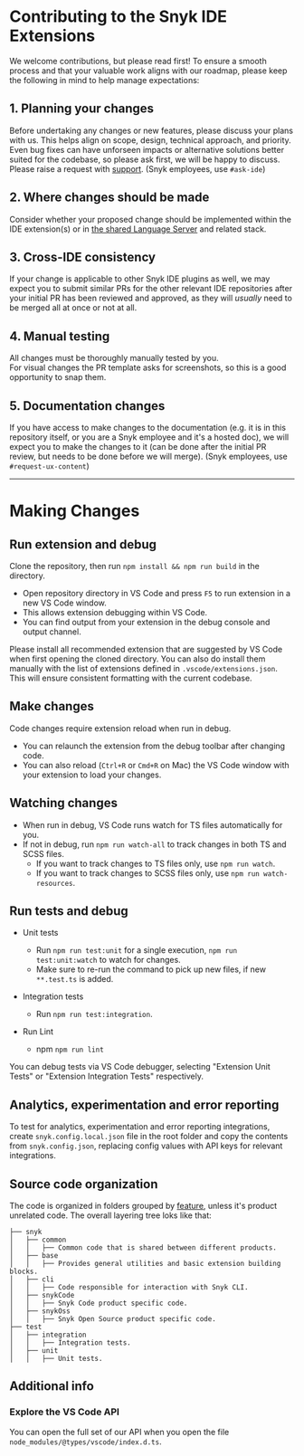 # Contributing to the Snyk IDE Extensions

We welcome contributions, but please read first! To ensure a smooth process and that your valuable work aligns with our roadmap, please keep the following in mind to help manage expectations:

## 1. Planning your changes

Before undertaking any changes or new features, please discuss your plans with us. This helps align on scope, design, technical approach, and priority.  
Even bug fixes can have unforseen impacts or alternative solutions better suited for the codebase, so please ask first, we will be happy to discuss.  
Please raise a request with [support](https://support.snyk.io). (Snyk employees, use `#ask-ide`)

## 2. Where changes should be made

Consider whether your proposed change should be implemented within the IDE extension(s) or in [the shared Language Server](https://github.com/snyk/snyk-ls) and related stack.

## 3. Cross-IDE consistency

If your change is applicable to other Snyk IDE plugins as well, we may expect you to submit similar PRs for the other relevant IDE repositories after your initial PR has been reviewed and approved, as they will _usually_ need to be merged all at once or not at all.

## 4. Manual testing

All changes must be thoroughly manually tested by you.  
For visual changes the PR template asks for screenshots, so this is a good opportunity to snap them.

## 5. Documentation changes

If you have access to make changes to the documentation (e.g. it is in this repository itself, or you are a Snyk employee and it's a hosted doc), we will expect you to make the changes to it (can be done after the initial PR review, but needs to be done before we will merge). (Snyk employees, use `#request-ux-content`)

---

# Making Changes

## Run extension and debug

Clone the repository, then run `npm install && npm run build` in the directory.

- Open repository directory in VS Code and press `F5` to run extension in a new VS Code window.
- This allows extension debugging within VS Code.
- You can find output from your extension in the debug console and output channel.

Please install all recommended extension that are suggested by VS Code when first opening the cloned directory. You can also do install them manually with the list of extensions defined in `.vscode/extensions.json`. This will ensure consistent formatting with the current codebase.

## Make changes

Code changes require extension reload when run in debug.

- You can relaunch the extension from the debug toolbar after changing code.
- You can also reload (`Ctrl+R` or `Cmd+R` on Mac) the VS Code window with your extension to load your changes.

## Watching changes

- When run in debug, VS Code runs watch for TS files automatically for you.
- If not in debug, run `npm run watch-all` to track changes in both TS and SCSS files.
  - If you want to track changes to TS files only, use `npm run watch`.
  - If you want to track changes to SCSS files only, use `npm run watch-resources`.

## Run tests and debug

- Unit tests
  - Run `npm run test:unit` for a single execution, `npm run test:unit:watch` to watch for changes.
  - Make sure to re-run the command to pick up new files, if new `**.test.ts` is added.

- Integration tests
  - Run `npm run test:integration`.

- Run Lint
  - npm `npm run lint`

You can debug tests via VS Code debugger, selecting "Extension Unit Tests" or "Extension Integration Tests" respectively.

## Analytics, experimentation and error reporting

To test for analytics, experimentation and error reporting integrations, create `snyk.config.local.json` file in the root folder and copy the contents from `snyk.config.json`, replacing config values with API keys for relevant integrations.

## Source code organization

The code is organized in folders grouped by [feature](https://phauer.com/2020/package-by-feature/), unless it's product unrelated code. The overall layering tree loks like that:

```
├── snyk
│   ├── common
│   │   ├── Common code that is shared between different products.
│   ├── base
│   │   ├── Provides general utilities and basic extension building blocks.
│   ├── cli
│   │   ├── Code responsible for interaction with Snyk CLI.
│   ├── snykCode
│   │   ├── Snyk Code product specific code.
│   ├── snykOss
│   │   ├── Snyk Open Source product specific code.
├── test
│   ├── integration
│   │   ├── Integration tests.
│   ├── unit
│   │   ├── Unit tests.
```

## Additional info

### Explore the VS Code API

You can open the full set of our API when you open the file `node_modules/@types/vscode/index.d.ts`.
